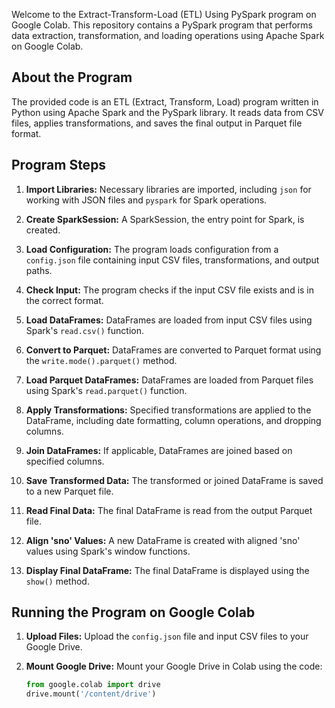 Welcome to the Extract-Transform-Load (ETL) Using PySpark program on Google Colab. This repository contains a PySpark program that performs data extraction, transformation, and loading operations using Apache Spark on Google Colab.

## About the Program

The provided code is an ETL (Extract, Transform, Load) program written in Python using Apache Spark and the PySpark library. It reads data from CSV files, applies transformations, and saves the final output in Parquet file format.

## Program Steps

1. **Import Libraries:** Necessary libraries are imported, including `json` for working with JSON files and `pyspark` for Spark operations.

2. **Create SparkSession:** A SparkSession, the entry point for Spark, is created.

3. **Load Configuration:** The program loads configuration from a `config.json` file containing input CSV files, transformations, and output paths.

4. **Check Input:** The program checks if the input CSV file exists and is in the correct format.

5. **Load DataFrames:** DataFrames are loaded from input CSV files using Spark's `read.csv()` function.

6. **Convert to Parquet:** DataFrames are converted to Parquet format using the `write.mode().parquet()` method.

7. **Load Parquet DataFrames:** DataFrames are loaded from Parquet files using Spark's `read.parquet()` function.

8. **Apply Transformations:** Specified transformations are applied to the DataFrame, including date formatting, column operations, and dropping columns.

9. **Join DataFrames:** If applicable, DataFrames are joined based on specified columns.

10. **Save Transformed Data:** The transformed or joined DataFrame is saved to a new Parquet file.

11. **Read Final Data:** The final DataFrame is read from the output Parquet file.

12. **Align 'sno' Values:** A new DataFrame is created with aligned 'sno' values using Spark's window functions.

13. **Display Final DataFrame:** The final DataFrame is displayed using the `show()` method.

## Running the Program on Google Colab

1. **Upload Files:** Upload the `config.json` file and input CSV files to your Google Drive.

2. **Mount Google Drive:** Mount your Google Drive in Colab using the code:
   ```python
   from google.colab import drive
   drive.mount('/content/drive')
